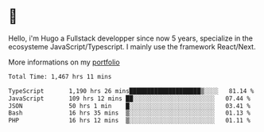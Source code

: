 # 👋 

Hello, i'm Hugo a Fullstack developper since now 5 years, specialize in the ecosysteme JavaScript/Typescript. I mainly use the framework React/Next.

More informations on my [portfolio](https://hcampos.fr)

<!--START_SECTION:waka-->

```txt
Total Time: 1,467 hrs 11 mins

TypeScript       1,190 hrs 26 mins████████████████████▒░░░░   81.14 %
JavaScript       109 hrs 12 mins ██░░░░░░░░░░░░░░░░░░░░░░░   07.44 %
JSON             50 hrs 1 min    █░░░░░░░░░░░░░░░░░░░░░░░░   03.41 %
Bash             16 hrs 35 mins  ▒░░░░░░░░░░░░░░░░░░░░░░░░   01.13 %
PHP              16 hrs 12 mins  ▒░░░░░░░░░░░░░░░░░░░░░░░░   01.11 %
```

<!--END_SECTION:waka-->
